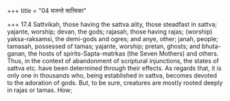 +++
title = "04 यजन्ते सात्त्विका"

+++
17.4 Sattvikah, those having the sattva ality, those steadfast in
sattva; yajante, worship; devan, the gods; rajasah, those having rajas;
(worship) yaksa-raksamsi, the demi-gods and ogres; and anye, other;
janah, people; tamasah, possessed of tamas; yajante, worship; pretan,
ghosts; and bhuta-ganan, the hosts of spirits-Sapta-matrkas (the Seven
Mothers) and others. Thus, in the context of abandonment of scriptural
injunctions, the states of sattva etc. have been determined through
their effects. As regards that, it is only one in thousands who, being
established in sattva, becomes devoted to the adoration of gods. But, to
be sure, creatures are mostly rooted deeply in rajas or tamas. How;
